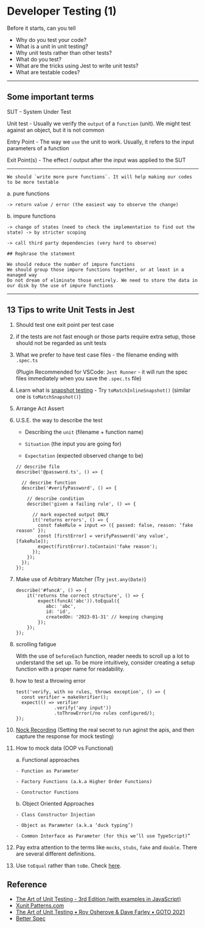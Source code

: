 #  Developer Testing (1)

Before it starts, can you tell

- Why do you test your code?
- What is a unit in unit testing?
- Why unit tests rather than other tests?
- What do you test?
- What are the tricks using Jest to write unit tests?
- What are testable codes?

---
## Some important terms 

SUT - System Under Test

Unit test - Usually we verify the `output` of a `function` (unit). We might test against an object, but it is not common

Entry Point - The way we `use` the unit to work. Usually, it refers to the input parameters of a function

Exit Point(s) - The effect / output after the input was applied to the SUT

---
```
We should `write more pure functions`. It will help making our codes to be more testable
```

a. pure functions

    -> return value / error (the easiest way to observe the change)

b. impure functions

    -> change of states (need to check the implementation to find out the state) -> by stricter scoping

    -> call third party dependencies (very hard to observe)

```
## Rephrase the statement 

We should reduce the number of impure functions
We should group those impure functions together, or at least in a managed way
Do not dream of eliminate those entirely. We need to store the data in our disk by the use of impure functions
```
---

## 13 Tips to write Unit Tests in Jest

1. Should test one exit point per test case

2. if the tests are not fast enough or those parts require extra setup, those should not be regarded as unit tests

3. What we prefer to have test case files - the filename ending with `.spec.ts`
   
    (Plugin Recommended for VSCode: `Jest Runner` - it will run the spec files immediately when you save the `.spec.ts` file)

4. Learn what is [snapshot testing](https://jestjs.io/docs/snapshot-testing) - Try `toMatchInlineSnapshot()` (similar one is `toMatchSnapshot()`)

5. Arrange Act Assert

6. U.S.E. the way to describe the test

    - Describing the `unit` (filename + function name)

    - `Situation` (the input you are going for)

    - `Expectation` (expected observed change to be)

    ```
    // describe file
    describe('@password.ts', () => {

      // describe function
      describe('#verifyPassword', () => {

        // describe condition
        describe('given a failing rule', () => {
    
          // mark expected output ONLY
          it('returns errors', () => {
            const fakeRule = input => ({ passed: false, reason: ‘fake reason’ });
            const [firstError] = verifyPassword('any value', [fakeRule]);
            expect(firstError).toContain('fake reason');
          });
        });
      });
    });
    ```

7. Make use of Arbitrary Matcher (Try `jest.any(Date)`)

    ```
    describe('#funcA', () => {
        it('returns the correct structure', () => {
            expect(funcA('abc')).toEqual({
               abc: 'abc',
               id: 'id',
               createdOn: '2023-01-31' // keeping changing
            });
        });
    });
    ```

8. scrolling fatigue
   
   With the use of `beforeEach` function, reader needs to scroll up a lot to understand the set up.
   To be more intuitively, consider creating a setup function with a proper name for readability.

9. how to test a throwing error
    ```
    test('verify, with no rules, throws exception', () => {
      const verifier = makeVerifier();
      expect(() => verifier
                  .verify('any input'))
                  .toThrowError(/no rules configured/);
    });
    ```

10. [Nock Recording](https://github.com/nock/nock#recording) (Setting the real secret to run aginst the apis, and then capture the response for mock testing)

11. How to mock data (OOP vs Functional)

    a. Functional approaches

        - Function as Parameter

        - Factory Functions (a.k.a Higher Order Functions)

        - Constructor Functions

    b. Object Oriented Approaches

        - Class Constructor Injection

        - Object as Parameter (a.k.a ‘duck typing’)

        - Common Interface as Parameter (for this we’ll use TypeScript)”

12. Pay extra attention to the terms like `mocks`, `stubs`, `fake` and `double`. There are several different definitions.

13. Use `toEqual` rather than `toBe`. Check [here](https://dev.to/thejaredwilcurt/why-you-should-never-use-tobe-in-jest-48ca).

## Reference
- [The Art of Unit Testing - 3rd Edition (with examples in JavaScript)](https://www.manning.com/books/the-art-of-unit-testing-third-edition)
- [Xunit Patterns.com](http://xunitpatterns.com/Mocks,%20Fakes,%20Stubs%20and%20Dummies.html)
- [The Art of Unit Testing • Roy Osherove & Dave Farley • GOTO 2021](https://www.youtube.com/watch?v=6ndAWzc2F-I)
- [Better Spec](https://www.betterspecs.org)

